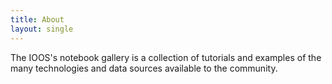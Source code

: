 ```yaml
---
title: About
layout: single
---
```


The IOOS's notebook gallery is a collection of tutorials and examples of the many technologies and data sources available to the community.
